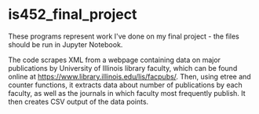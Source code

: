 # is452_final_project
These programs represent work I've done on my final project - the files should be run in Jupyter Notebook.

The code scrapes XML from a webpage containing data on major publications by University of Illinois library faculty, which can be found online at https://www.library.illinois.edu/lis/facpubs/. Then, using etree and counter functions, it extracts data about number of publications by each faculty, as well as the journals in which faculty most frequently publish. It then creates CSV output of the data points.
